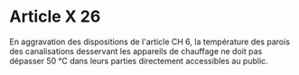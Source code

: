 # Article X 26

En aggravation des dispositions de l'article CH 6, la température des parois des canalisations desservant les appareils de chauffage ne doit pas dépasser 50 °C dans leurs parties directement accessibles au public.
